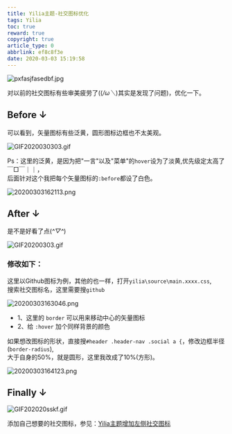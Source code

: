 ```yaml
---
title: Yilia主题-社交图标优化
tags: Yilia
toc: true
reward: true
copyright: true
article_type: 0
abbrlink: ef8c8f3e
date: 2020-03-03 15:19:58
---
```


![pxfasjfasedbf.jpg](https://cdn.jsdelivr.net/gh/Anyway521/blogpic@main/image/imagepxfasjfasedbf.jpg)

对以前的社交图标有些审美疲劳了((*/ω＼*)其实是发现了问题)，优化一下。

<!-- more -->

## Before ↓ 
可以看到，矢量图标有些泛黄，圆形图标边框也不太美观。  

![GIF2020030303.gif](https://cdn.jsdelivr.net/gh/Anyway521/blogpic@main/image/imageGIF2020030303.gif)

Ps：这里的泛黄，是因为把"一言"以及"菜单"的`hover`设为了淡黄,优先级定太高了 ￣□￣｜｜，  
后面针对这个我把每个矢量图标的`:before`都设了白色。

![20200303162113.png](https://cdn.jsdelivr.net/gh/Anyway521/blogpic@main/image/image20200303162113.png)

## After ↓
是不是好看了点(*^▽^*)

![GIF20200303.gif](https://cdn.jsdelivr.net/gh/Anyway521/blogpic@main/image/imageGIF20200303.gif)

### 修改如下：
这里以Github图标为例，其他的也一样，打开`yilia\source\main.xxxx.css`,  
搜索社交图标名，这里需要搜`github`

![20200303163046.png](https://cdn.jsdelivr.net/gh/Anyway521/blogpic@main/image/image20200303163046.png)

- 1、这里的 `border` 可以用来移动中心的矢量图标
- 2、给 `:hover` 加个同样背景的颜色

如果想改图标的形状，直接搜`#header .header-nav .social a {`，修改边框半径 (`border-radius`),  
大于自身的50%，就是圆形，这里我改成了10%(方形)。

![20200303164123.png](https://cdn.jsdelivr.net/gh/Anyway521/blogpic@main/image/image20200303164123.png)

## Finally ↓

![GIF202020sskf.gif](https://cdn.jsdelivr.net/gh/Anyway521/blogpic@main/image/imageGIF202020sskf.gif)

添加自己想要的社交图标，参见：[Yilia主题增加左侧社交图标](/post/e4525229.html)